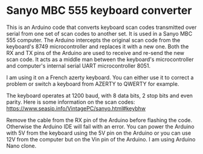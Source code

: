 # Sanyo MBC 555 keyboard converter
This is an Arduino code that converts keyboard scan codes transmitted over serial from one set of scan codes to another set. It is used in a Sanyo MBC 555 computer. The Arduino intercepts the original scan code from the keyboard's 8749 microcontroller and replaces it with a new one. Both the RX and TX pins of the Arduino are used to receive and re-send the new scan code. It acts as a middle man between the keyboard's microcontroller and computer's internal serial UART microcontroller 8051.

I am using it on a French azerty keyboard. You can either use it to correct a problem or switch a keyboard from AZERTY to QWERTY for example.

The keyboard operates at 1200 baud, with 8 data bits, 2 stop bits and even parity. 
Here is some information on the scan codes: https://www.seasip.info/VintagePC/sanyo.html#keybhw

Remove the cable from the RX pin of the Arduino before flashing the code. Otherwise the Arduino IDE will fail with an error.
You can power the Arduino with 5V from the keyboard using the 5V pin on the Arduino or you can use 12V from the computer but on the Vin pin of the Arduino. I am using Arduino Nano clone.
